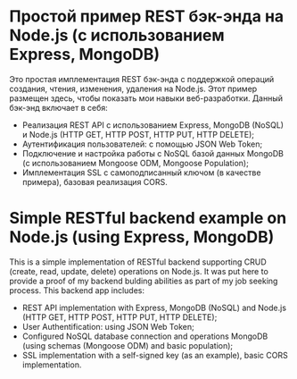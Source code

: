 # Простой пример REST бэк-энда на Node.js (с использованием Express, MongoDB)

Это простая имплементация REST бэк-энда с поддержкой операций создания, чтения, изменения, удаления на Node.js. Этот пример размещен здесь, чтобы показать мои навыки веб-разработки.
Данный бэк-энд включает в себя: 
* Реализация REST API с использованием Express, MongoDB (NoSQL) и Node.js (HTTP GET, HTTP POST, HTTP PUT, HTTP DELETE);
* Аутентификация пользователей: с помощью JSON Web Token;
* Подключение и настройка работы с NoSQL базой данных MongoDB (с использованием Mongoose ODM, Mongoose Population);
* Имплементация SSL с самоподписанный ключом (в качестве примера), базовая реализация CORS.

# Simple RESTful backend example on Node.js (using Express, MongoDB)

This is a simple implementation of RESTful backend supporting CRUD (create, read, update, delete) operations on Node.js. It was put here to provide a proof of my backend bulding abilities as part of my job seeking process.
This backend app includes: 
* REST API implementation with Express, MongoDB (NoSQL) and Node.js (HTTP GET, HTTP POST, HTTP PUT, HTTP DELETE);
* User Authentification: using JSON Web Token;
* Configured NoSQL database connection and operations MongoDB (using schemas (Mongoose ODM) and basic population);
* SSL implementation with a self-signed key (as an example), basic CORS implementation.
